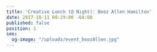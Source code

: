 ```yaml
---
title: 'Creative Lunch (@ Night): Booz Allen Hamilton'
date: 2017-10-11 08:29:00 -04:00
published: false
position: 1
seo:
  og-image: "/uploads/event_boozAllen.jpg"
---
```


